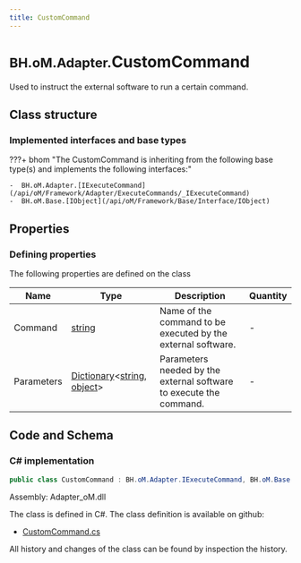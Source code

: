 ```yaml
---
title: CustomCommand
---
```


# <small>BH.oM.Adapter.</small>**CustomCommand**

Used to instruct the external software to run a certain command.

## Class structure

### Implemented interfaces and base types

???+ bhom "The CustomCommand is inheriting from the following base type(s) and implements the following interfaces:"

    -  BH.oM.Adapter.[IExecuteCommand](/api/oM/Framework/Adapter/ExecuteCommands/_IExecuteCommand)
    -  BH.oM.Base.[IObject](/api/oM/Framework/Base/Interface/IObject)


## Properties



### Defining properties

The following properties are defined on the class

| Name             | Type             | Description      | Quantity         |
|------------------|------------------|------------------|------------------|
| Command | [string](https://learn.microsoft.com/en-us/dotnet/api/System.String?view=netstandard-2.0) | Name of the command to be executed by the external software. | - |
| Parameters | [Dictionary](https://learn.microsoft.com/en-us/dotnet/api/System.Collections.Generic.Dictionary-2?view=netstandard-2.0)&lt;[string](https://learn.microsoft.com/en-us/dotnet/api/System.String?view=netstandard-2.0), [object](https://learn.microsoft.com/en-us/dotnet/api/System.Object?view=netstandard-2.0)&gt; | Parameters needed by the external software to execute the command. | - |


## Code and Schema

### C# implementation

``` C# title="C#"
public class CustomCommand : BH.oM.Adapter.IExecuteCommand, BH.oM.Base.IObject
```

Assembly: Adapter_oM.dll

The class is defined in C#. The class definition is available on github:

- [CustomCommand.cs](https://github.com/BHoM/BHoM_Adapter/blob/develop/Adapter_oM/ExecuteCommands\CustomCommand.cs)

All history and changes of the class can be found by inspection the history.
